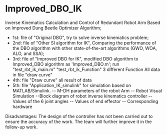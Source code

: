 # Improved_DBO_IK
Inverse Kinematics Calculation and Control of Redundant Robot Arm Based on Improved Dung Beetle Optimizer Algorithm;
- 1st: file of "Original DBO", try to solve inverse kinematics problem;
- 2nd: file of "Other SI algorithm for IK", Comparing the performance of the DBO algorithm with other state-of-the-art algorithms (GWO, WOA, ALO, and SSA);
- 3rd: file of "Improved DBO for IK", modified DBO algorithm to Improved_DBO algorithm as 'Improved_DBO.m'; 
run "test_rbt_ik_main.m" 
"test_rbt_ik_Function" 3 different Function
All data in file "draw curve"
- 4th: file "Draw curve" all result of data
- 5th: file "Application_IK_simulink" for simulation based on MATLAB/Simulink.
-- M-DH parameters of the robot Arm
-- Robot Visual Simulation
--Block diagram of robot inverse kinematics controller
-- Values of the 6 joint angles
-- Values of end effector
-- Corresponding hardware

Disadvantages: The design of the controller has not been carried out to ensure the accuracy of the work. The team will further improve it in the follow-up work.
